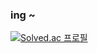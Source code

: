 ### ing ~ 
[![Solved.ac
프로필](http://mazassumnida.wtf/api/v2/generate_badge?boj={mayeelb})](https://solved.ac/{mayeelb})
<!--
**may-eelb/may-eelb** is a ✨ _special_ ✨ repository because its `README.md` (this file) appears on your GitHub profile.

Here are some ideas to get you started:

- 🔭 I’m currently working on ...
- 🌱 I’m currently learning ...
- 👯 I’m looking to collaborate on ...
- 🤔 I’m looking for help with ...
- 💬 Ask me about ...
- 📫 How to reach me: ...
- 😄 Pronouns: ...
- ⚡ Fun fact: ...
-->
